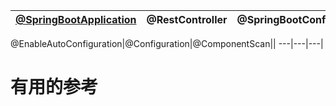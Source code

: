 

[@SpringBootApplication](https://github.com/stevenli91748/JAVA-Architecture/blob/master/JAVA%20Framework/SpringBoot/SpringBoot%E6%B3%A8%E8%A7%A3/%40SpringBootApplication.md)|@RestController|@SpringBootConfiguration|
---|---|---|

@EnableAutoConfiguration|@Configuration|@ComponentScan||
---|---|---|



# 有用的参考



